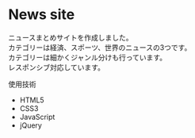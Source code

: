 # News site

ニュースまとめサイトを作成しました。<br>
カテゴリーは経済、スポーツ、世界のニュースの3つです。<br>
カテゴリーは細かくジャンル分けも行っています。<br>
レスポンシブ対応しています。<br>
<p>使用技術</p>
<ul>
  <li>HTML5</li>
  <li>CSS3</li>
  <li>JavaScript</li>
  <li>jQuery</li>
</ul>
